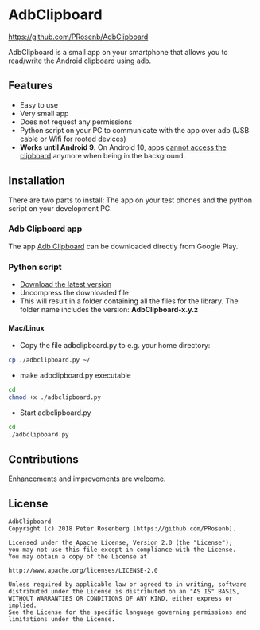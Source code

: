 # AdbClipboard #
https://github.com/PRosenb/AdbClipboard

AdbClipboard is a small app on your smartphone that allows you to read/write the Android clipboard using adb.

## Features ##
- Easy to use
- Very small app
- Does not request any permissions
- Python script on your PC to communicate with the app over adb (USB cable or Wifi for rooted devices)
- **Works until Android 9.** On Android 10, apps [cannot access the clipboard](https://developer.android.com/about/versions/10/privacy/changes#clipboard-data) anymore when being in the background.

## Installation ##
There are two parts to install: The app on your test phones and the python script on your development PC.

### Adb Clipboard app ###
The app [Adb Clipboard](https://play.google.com/store/apps/details?id=ch.pete.adbclipboard) can be downloaded directly from Google Play.

### Python script ###
- [Download the latest version](https://github.com/PRosenb/AdbClipboard/releases/latest)
- Uncompress the downloaded file
- This will result in a folder containing all the files for the library. The folder name includes the version: **AdbClipboard-x.y.z**

#### Mac/Linux ####
   - Copy the file adbclipboard.py to e.g. your home directory:
```bash
cp ./adbclipboard.py ~/
```
   - make adbclipboard.py executable
```bash
cd
chmod +x ./adbclipboard.py
```
   - Start adbclipboard.py
```bash
cd
./adbclipboard.py
```

## Contributions ##
Enhancements and improvements are welcome.

## License ##
```
AdbClipboard
Copyright (c) 2018 Peter Rosenberg (https://github.com/PRosenb).

Licensed under the Apache License, Version 2.0 (the "License");
you may not use this file except in compliance with the License.
You may obtain a copy of the License at

http://www.apache.org/licenses/LICENSE-2.0

Unless required by applicable law or agreed to in writing, software
distributed under the License is distributed on an "AS IS" BASIS,
WITHOUT WARRANTIES OR CONDITIONS OF ANY KIND, either express or implied.
See the License for the specific language governing permissions and
limitations under the License.
```
